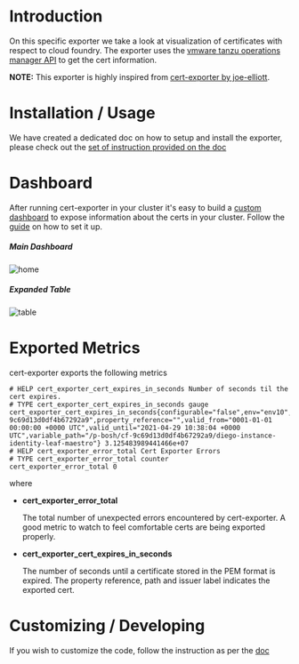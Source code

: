 # Introduction

On this specific exporter we take a look at visualization of certificates with respect to cloud foundry. The exporter uses the [vmware tanzu operations manager API](https://docs.pivotal.io/platform/2-8/security/pcf-infrastructure/managing-certificates.html) to get the cert information.

**NOTE:** This exporter is highly inspired from [cert-exporter by joe-elliott](https://github.com/joe-elliott/cert-exporter).

# Installation / Usage

We have created a dedicated doc on how to setup and install the exporter, please check out the [set of instruction provided on the doc](https://github.com/pivotal-gss/tanzu-certificate-exporter/blob/master/Install.md)

# Dashboard

After running cert-exporter in your cluster it's easy to build a [custom dashboard](https://github.com/pivotal-gss/tanzu-certificate-exporter/blob/master/resources/Grafana.json) to expose information about the certs in your cluster. Follow the [guide](https://github.com/pivotal-gss/tanzu-certificate-exporter/blob/master/Install.md) on how to set it up.

##### Main Dashboard

![home](https://github.com/pivotal-gss/tanzu-certificate-exporter/blob/master/resources/Dash1.png)

##### Expanded Table

![table](https://github.com/pivotal-gss/tanzu-certificate-exporter/blob/master/resources/Dash2.png)

# Exported Metrics

cert-exporter exports the following metrics

```
# HELP cert_exporter_cert_expires_in_seconds Number of seconds til the cert expires.
# TYPE cert_exporter_cert_expires_in_seconds gauge
cert_exporter_cert_expires_in_seconds{configurable="false",env="env10",is_ca="false",issuer="",location="credhub",product_guid="cf-9c69d13d0df4b67292a9",property_reference="",valid_from="0001-01-01 00:00:00 +0000 UTC",valid_until="2021-04-29 10:38:04 +0000 UTC",variable_path="/p-bosh/cf-9c69d13d0df4b67292a9/diego-instance-identity-leaf-maestro"} 3.125483989441466e+07
# HELP cert_exporter_error_total Cert Exporter Errors
# TYPE cert_exporter_error_total counter
cert_exporter_error_total 0
```

where 
 
+ **cert_exporter_error_total**

  The total number of unexpected errors encountered by cert-exporter. A good metric to watch to feel comfortable certs are being exported properly.
  
+ **cert_exporter_cert_expires_in_seconds**
  
  The number of seconds until a certificate stored in the PEM format is expired. The property reference, path and issuer label indicates the exported cert.
  
# Customizing / Developing

If you wish to customize the code, follow the instruction as per the [doc](https://github.com/pivotal-gss/tanzu-certificate-exporter/blob/master/LocalSetup.md)